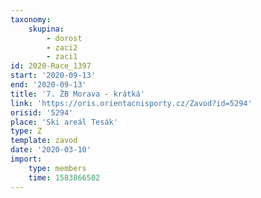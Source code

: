 ```yaml
---
taxonomy:
    skupina:
        - dorost
        - zaci2
        - zaci1
id: 2020-Race_1397
start: '2020-09-13'
end: '2020-09-13'
title: '7. ŽB Morava - krátká'
link: 'https://oris.orientacnisporty.cz/Zavod?id=5294'
orisid: '5294'
place: 'Ski areál Tesák'
type: Z
template: zavod
date: '2020-03-10'
import:
    type: members
    time: 1583866502
---
```


